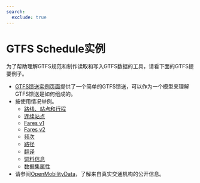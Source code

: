 ```yaml
---
search:
  exclude: true
---
```


# GTFS Schedule实例

为了帮助理解GTFS规范和制作读取和写入GTFS数据的工具，请看下面的GTFS提要例子。

- [GTFS馈送实例页面](/schedule/example-feed)提供了一个简单的GTFS馈送，可以作为一个模型来理解GTFS馈送是如何组成的。
- 按使用情况举例。
  - [路线、站点和行程](routes-stops-trips)
  - [连续站点](continuous-stops)
  - [Fares v1](fares-v1)
  - [Fares v2](fares-v2)
  - [频次](frequencies)
  - [路径](pathways)
  - [翻译](translations)
  - [饲料信息](feed-info)
  - [数据集属性](attributions)
- 请参阅[OpenMobilityData](https://openmobilitydata.org/)，了解来自真实交通机构的公开信息。
